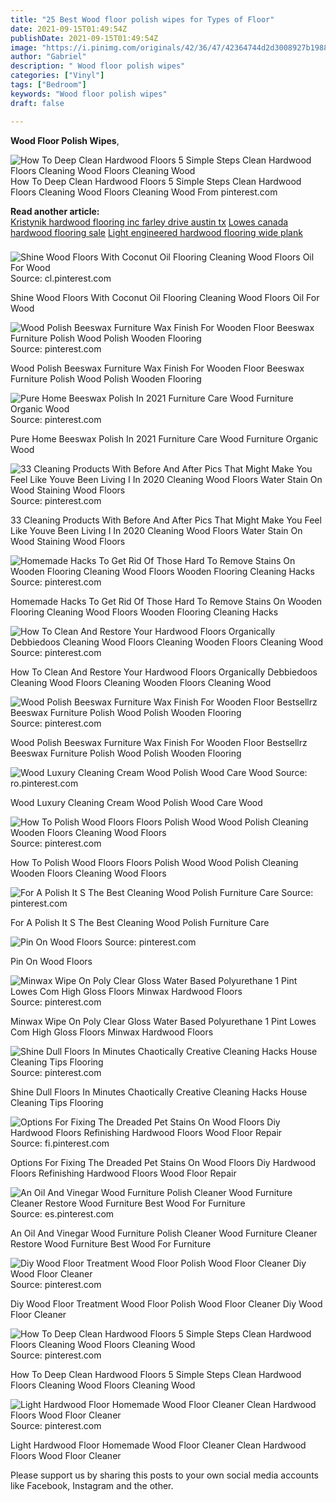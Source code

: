 ```yaml
---
title: "25 Best Wood floor polish wipes for Types of Floor"
date: 2021-09-15T01:49:54Z
publishDate: 2021-09-15T01:49:54Z
image: "https://i.pinimg.com/originals/42/36/47/42364744d2d3008927b1988ba64ab0da.png"
author: "Gabriel"
description: " Wood floor polish wipes"
categories: ["Vinyl"]
tags: ["Bedroom"]
keywords: "Wood floor polish wipes"
draft: false

---
```

<!-- Head tag Code -->
**Wood Floor Polish Wipes**, 

![How To Deep Clean Hardwood Floors 5 Simple Steps Clean Hardwood Floors Cleaning Wood Floors Cleaning Wood](https://i.pinimg.com/originals/d1/3c/0a/d13c0aa5d585ef0f7a1d1d3a99aa1b96.jpg "How To Deep Clean Hardwood Floors 5 Simple Steps Clean Hardwood Floors Cleaning Wood Floors Cleaning Wood")
How To Deep Clean Hardwood Floors 5 Simple Steps Clean Hardwood Floors Cleaning Wood Floors Cleaning Wood From pinterest.com

**Read another article:**  
[Kristynik hardwood flooring inc farley drive austin tx](/kristynik-hardwood-flooring-inc-farley-drive-austin-tx/)
[Lowes canada hardwood flooring sale](/lowes-canada-hardwood-flooring-sale/)
[Light engineered hardwood flooring wide plank](/light-engineered-hardwood-flooring-wide-plank/)




### 

 


![Shine Wood Floors With Coconut Oil Flooring Cleaning Wood Floors Oil For Wood](https://i.pinimg.com/originals/00/25/93/00259393740095ef47a8a9f12bb9b68a.jpg "Shine Wood Floors With Coconut Oil Flooring Cleaning Wood Floors Oil For Wood")
Source: cl.pinterest.com

Shine Wood Floors With Coconut Oil Flooring Cleaning Wood Floors Oil For Wood  

![Wood Polish Beeswax Furniture Wax Finish For Wooden Floor Beeswax Furniture Polish Wood Polish Wooden Flooring](https://i.pinimg.com/736x/c2/ae/8a/c2ae8a2b091c354623485e79935b41cb.jpg "Wood Polish Beeswax Furniture Wax Finish For Wooden Floor Beeswax Furniture Polish Wood Polish Wooden Flooring")
Source: pinterest.com

Wood Polish Beeswax Furniture Wax Finish For Wooden Floor Beeswax Furniture Polish Wood Polish Wooden Flooring  

![Pure Home Beeswax Polish In 2021 Furniture Care Wood Furniture Organic Wood](https://i.pinimg.com/474x/c6/e7/fb/c6e7fbc0a02cdd34ae5da4cfee178de4.jpg "Pure Home Beeswax Polish In 2021 Furniture Care Wood Furniture Organic Wood")
Source: pinterest.com

Pure Home Beeswax Polish In 2021 Furniture Care Wood Furniture Organic Wood  

![33 Cleaning Products With Before And After Pics That Might Make You Feel Like Youve Been Living I In 2020 Cleaning Wood Floors Water Stain On Wood Staining Wood Floors](https://i.pinimg.com/originals/6a/4d/3d/6a4d3d0520e9457dc96c8de25489cf3e.png "33 Cleaning Products With Before And After Pics That Might Make You Feel Like Youve Been Living I In 2020 Cleaning Wood Floors Water Stain On Wood Staining Wood Floors")
Source: pinterest.com

33 Cleaning Products With Before And After Pics That Might Make You Feel Like Youve Been Living I In 2020 Cleaning Wood Floors Water Stain On Wood Staining Wood Floors  

![Homemade Hacks To Get Rid Of Those Hard To Remove Stains On Wooden Flooring Cleaning Wood Floors Wooden Flooring Cleaning Hacks](https://i.pinimg.com/originals/a5/9f/cf/a59fcfb97731d60984c525744afaf9f2.png "Homemade Hacks To Get Rid Of Those Hard To Remove Stains On Wooden Flooring Cleaning Wood Floors Wooden Flooring Cleaning Hacks")
Source: pinterest.com

Homemade Hacks To Get Rid Of Those Hard To Remove Stains On Wooden Flooring Cleaning Wood Floors Wooden Flooring Cleaning Hacks  

![How To Clean And Restore Your Hardwood Floors Organically Debbiedoos Cleaning Wood Floors Cleaning Wooden Floors Cleaning Wood](https://i.pinimg.com/originals/b2/a0/08/b2a008756b895c6cbb6c5386b0b7bc2b.jpg "How To Clean And Restore Your Hardwood Floors Organically Debbiedoos Cleaning Wood Floors Cleaning Wooden Floors Cleaning Wood")
Source: pinterest.com

How To Clean And Restore Your Hardwood Floors Organically Debbiedoos Cleaning Wood Floors Cleaning Wooden Floors Cleaning Wood  

![Wood Polish Beeswax Furniture Wax Finish For Wooden Floor Bestsellrz Beeswax Furniture Polish Wood Polish Wooden Flooring](https://i.pinimg.com/564x/6f/89/0e/6f890edad0271e79b3672b0f61cab698.jpg "Wood Polish Beeswax Furniture Wax Finish For Wooden Floor Bestsellrz Beeswax Furniture Polish Wood Polish Wooden Flooring")
Source: pinterest.com

Wood Polish Beeswax Furniture Wax Finish For Wooden Floor Bestsellrz Beeswax Furniture Polish Wood Polish Wooden Flooring  

![Wood Luxury Cleaning Cream Wood Polish Wood Care Wood](https://i.pinimg.com/474x/61/74/c0/6174c0d416d58a4ef7ff768bd44ebd7e.jpg "Wood Luxury Cleaning Cream Wood Polish Wood Care Wood")
Source: ro.pinterest.com

Wood Luxury Cleaning Cream Wood Polish Wood Care Wood  

![How To Polish Wood Floors Floors Polish Wood Wood Polish Cleaning Wooden Floors Cleaning Wood Floors](https://i.pinimg.com/474x/81/4d/be/814dbe17cdaeacbd2d78f36375cc7aef.jpg "How To Polish Wood Floors Floors Polish Wood Wood Polish Cleaning Wooden Floors Cleaning Wood Floors")
Source: pinterest.com

How To Polish Wood Floors Floors Polish Wood Wood Polish Cleaning Wooden Floors Cleaning Wood Floors  

![For A Polish It S The Best Cleaning Wood Polish Furniture Care](https://i.pinimg.com/originals/90/bb/0e/90bb0e15e80db16685d97169fdf8f2a1.png "For A Polish It S The Best Cleaning Wood Polish Furniture Care")
Source: pinterest.com

For A Polish It S The Best Cleaning Wood Polish Furniture Care  

![Pin On Wood Floors](https://i.pinimg.com/736x/b2/d1/7a/b2d17a6164511fbd61a72c1d94b9ce51--cleaning-wood-floors-cleaner-for-wood-floors.jpg "Pin On Wood Floors")
Source: pinterest.com

Pin On Wood Floors  

![Minwax Wipe On Poly Clear Gloss Water Based Polyurethane 1 Pint Lowes Com High Gloss Floors Minwax Hardwood Floors](https://i.pinimg.com/736x/f1/07/b3/f107b3db3c1dca609cc69d0af6ec1caf.jpg "Minwax Wipe On Poly Clear Gloss Water Based Polyurethane 1 Pint Lowes Com High Gloss Floors Minwax Hardwood Floors")
Source: pinterest.com

Minwax Wipe On Poly Clear Gloss Water Based Polyurethane 1 Pint Lowes Com High Gloss Floors Minwax Hardwood Floors  

![Shine Dull Floors In Minutes Chaotically Creative Cleaning Hacks House Cleaning Tips Flooring](https://i.pinimg.com/originals/d0/32/19/d03219b7a35139142aca4a9441c156f3.jpg "Shine Dull Floors In Minutes Chaotically Creative Cleaning Hacks House Cleaning Tips Flooring")
Source: pinterest.com

Shine Dull Floors In Minutes Chaotically Creative Cleaning Hacks House Cleaning Tips Flooring  

![Options For Fixing The Dreaded Pet Stains On Wood Floors Diy Hardwood Floors Refinishing Hardwood Floors Wood Floor Repair](https://i.pinimg.com/600x315/ef/b5/8f/efb58f0561e79ec57d80ca598756a8b7.jpg "Options For Fixing The Dreaded Pet Stains On Wood Floors Diy Hardwood Floors Refinishing Hardwood Floors Wood Floor Repair")
Source: fi.pinterest.com

Options For Fixing The Dreaded Pet Stains On Wood Floors Diy Hardwood Floors Refinishing Hardwood Floors Wood Floor Repair  

![An Oil And Vinegar Wood Furniture Polish Cleaner Wood Furniture Cleaner Restore Wood Furniture Best Wood For Furniture](https://i.pinimg.com/originals/84/fc/45/84fc45d94fc3547dbfe86ce4f7f4a401.jpg "An Oil And Vinegar Wood Furniture Polish Cleaner Wood Furniture Cleaner Restore Wood Furniture Best Wood For Furniture")
Source: es.pinterest.com

An Oil And Vinegar Wood Furniture Polish Cleaner Wood Furniture Cleaner Restore Wood Furniture Best Wood For Furniture  

![Diy Wood Floor Treatment Wood Floor Polish Wood Floor Cleaner Diy Wood Floor Cleaner](https://i.pinimg.com/originals/2b/2a/57/2b2a57233114c3178c6db7faf5759cae.jpg "Diy Wood Floor Treatment Wood Floor Polish Wood Floor Cleaner Diy Wood Floor Cleaner")
Source: pinterest.com

Diy Wood Floor Treatment Wood Floor Polish Wood Floor Cleaner Diy Wood Floor Cleaner  

![How To Deep Clean Hardwood Floors 5 Simple Steps Clean Hardwood Floors Cleaning Wood Floors Cleaning Wood](https://i.pinimg.com/originals/d1/3c/0a/d13c0aa5d585ef0f7a1d1d3a99aa1b96.jpg "How To Deep Clean Hardwood Floors 5 Simple Steps Clean Hardwood Floors Cleaning Wood Floors Cleaning Wood")
Source: pinterest.com

How To Deep Clean Hardwood Floors 5 Simple Steps Clean Hardwood Floors Cleaning Wood Floors Cleaning Wood  

![Light Hardwood Floor Homemade Wood Floor Cleaner Clean Hardwood Floors Wood Floor Cleaner](https://i.pinimg.com/originals/42/36/47/42364744d2d3008927b1988ba64ab0da.png "Light Hardwood Floor Homemade Wood Floor Cleaner Clean Hardwood Floors Wood Floor Cleaner")
Source: pinterest.com

Light Hardwood Floor Homemade Wood Floor Cleaner Clean Hardwood Floors Wood Floor Cleaner  

Please support us by sharing this posts to your own social media accounts like Facebook, Instagram and the other.


